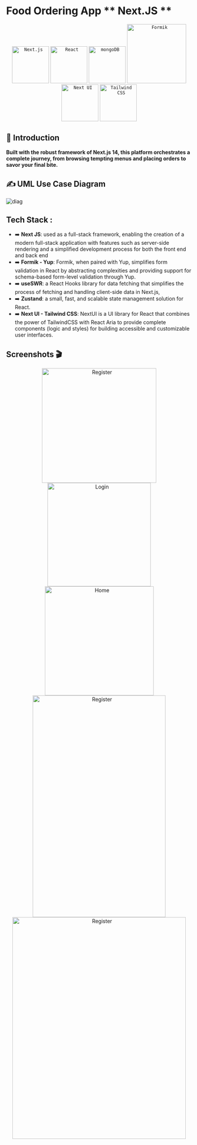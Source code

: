 # Food Ordering App ** Next.JS **
<div align="center">
	<code><img width="100" src="https://github.com/marwin1991/profile-technology-icons/assets/136815194/5f8c622c-c217-4649-b0a9-7e0ee24bd704" alt="Next.js" title="Next.js"/></code>
  <code><img width="100" src="https://user-images.githubusercontent.com/25181517/183897015-94a058a6-b86e-4e42-a37f-bf92061753e5.png" alt="React" title="React"/></code>
	<code><img width="100" src="https://user-images.githubusercontent.com/25181517/182884177-d48a8579-2cd0-447a-b9a6-ffc7cb02560e.png" alt="mongoDB" title="mongoDB"/></code>
    <code><img width="160" src="https://miro.medium.com/v2/resize:fit:1400/1*opBgWH5AfF8dn_QzUGY5oA.png" alt="Formik" title="Formik"/></code>
	  <code><img width="100" src="https://avatars.githubusercontent.com/u/86160567?s=48&v=4" alt="Next UI" title="Next UI"/></code>
  <code><img width="100" src="https://user-images.githubusercontent.com/25181517/202896760-337261ed-ee92-4979-84c4-d4b829c7355d.png" alt="Tailwind CSS" title="Tailwind CSS"/></code>

</div>

## 📘 Introduction <a name="introduction"></a>

 **Built with the robust framework of Next.js 14, this platform orchestrates a complete journey, from browsing tempting menus and placing orders to savor your final bite.**
 
## ✍️ UML Use Case Diagram  <a name="features"></a>

![diag](https://github.com/SRayen/Food-Ordering-NextJS/assets/13922445/a990c668-f045-4233-b4ae-85f907382191)

## Tech Stack :
* ➡️ **Next JS**: used as a full-stack framework, enabling the creation of a modern full-stack application with features such as server-side rendering and a simplified development process for both the front end and back end
* ➡️ **Formik - Yup**: Formik, when paired with Yup, simplifies form validation in React by abstracting complexities and providing support for schema-based form-level validation through Yup.
* ➡️ **useSWR**: a React Hooks library for data fetching that simplifies the process of fetching and handling client-side data in Next.js,
* ➡️ **Zustand**: a small, fast, and scalable state management solution for React.
* ➡️ **Next UI - Tailwind CSS**: NextUI is a UI library for React that combines the power of TailwindCSS with React Aria to provide complete components (logic and styles) for building accessible and customizable user interfaces. 


##  Screenshots 🎬 <a name="screenshots"></a>


<div align="center">
  <img  width="310" src="https://github.com/SRayen/Food-Ordering-NextJS/assets/13922445/1d0e90d1-769e-4e08-b7f1-4e25197c5545" alt="Register">
  <img  width="280" src="https://github.com/SRayen/Food-Ordering-NextJS/assets/13922445/180f9afb-88fc-4527-a915-d28d1f249497" alt="Login">
  <img  width="295" src="https://github.com/SRayen/Food-Ordering-NextJS/assets/13922445/d8f3fca1-82ad-4f40-856f-77d4de0dd685" alt="Home">
</div>

<div align="center">
  <img  width="360" height="600" src="https://github.com/SRayen/Food-Ordering-NextJS/assets/13922445/c46c8c1a-6935-46af-b36f-608113ecdff2" alt="Register">
  <img  width="470" height="600" src="https://github.com/SRayen/Food-Ordering-NextJS/assets/13922445/d0040e87-5470-43b5-bad5-3eb332695a4b" alt="Register">
</div>

